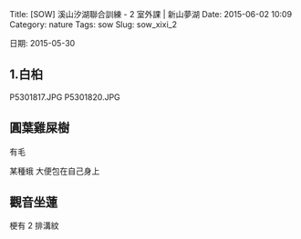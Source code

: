 Title: [SOW] 溪山汐湖聯合訓練 - 2 室外課 | 新山夢湖
Date: 2015-06-02 10:09
Category: nature
Tags: sow
Slug: sow_xixi_2


日期: 2015-05-30


## 1.白桕

P5301817.JPG
P5301820.JPG

## 圓葉雞屎樹

有毛

某種蛾 大便包在自己身上



## 觀音坐蓮

梗有 2 排溝紋
